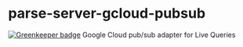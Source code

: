 # parse-server-gcloud-pubsub

[![Greenkeeper badge](https://badges.greenkeeper.io/parse-server-modules/parse-server-gcloud-pubsub.svg)](https://greenkeeper.io/)
Google Cloud pub/sub adapter for Live Queries
